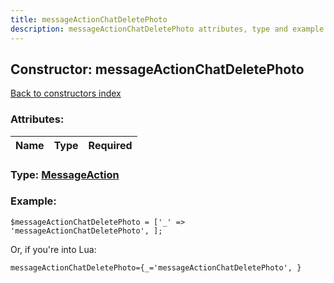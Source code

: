 ```yaml
---
title: messageActionChatDeletePhoto
description: messageActionChatDeletePhoto attributes, type and example
---
```

## Constructor: messageActionChatDeletePhoto  
[Back to constructors index](index.md)



### Attributes:

| Name     |    Type       | Required |
|----------|:-------------:|---------:|



### Type: [MessageAction](../types/MessageAction.md)


### Example:

```
$messageActionChatDeletePhoto = ['_' => 'messageActionChatDeletePhoto', ];
```  

Or, if you're into Lua:  


```
messageActionChatDeletePhoto={_='messageActionChatDeletePhoto', }

```


